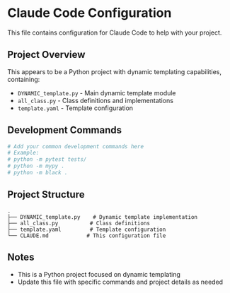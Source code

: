 # Claude Code Configuration

This file contains configuration for Claude Code to help with your project.

## Project Overview
This appears to be a Python project with dynamic templating capabilities, containing:
- `DYNAMIC_template.py` - Main dynamic template module
- `all_class.py` - Class definitions and implementations
- `template.yaml` - Template configuration

## Development Commands
```bash
# Add your common development commands here
# Example:
# python -m pytest tests/
# python -m mypy .
# python -m black .
```

## Project Structure
```
.
├── DYNAMIC_template.py    # Dynamic template implementation
├── all_class.py          # Class definitions
├── template.yaml         # Template configuration
└── CLAUDE.md            # This configuration file
```

## Notes
- This is a Python project focused on dynamic templating
- Update this file with specific commands and project details as needed
